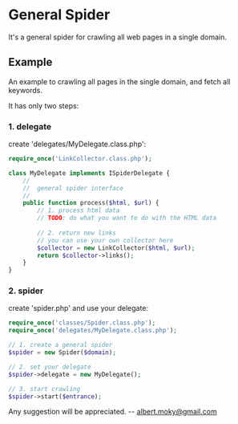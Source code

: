 

# General Spider
It's a general spider for crawling all web pages in a single domain.

## Example
An example to crawling all pages in the single domain, and fetch all keywords.

It has only two steps:
### 1. delegate
create 'delegates/MyDelegate.class.php':
```php
require_once('LinkCollector.class.php');

class MyDelegate implements ISpiderDelegate {
    //
    //  general spider interface
    //
    public function process($html, $url) {
        // 1. process html data
        // TODO: do what you want to do with the HTML data
        
        // 2. return new links
        // you can use your own collector here
		$collector = new LinkCollector($html, $url);
		return $collector->links();
    }
}
```
### 2. spider
create 'spider.php' and use your delegate:
```php
require_once('classes/Spider.class.php');
require_once('delegates/MyDelegate.class.php');

// 1. create a general spider
$spider = new Spider($domain);

// 2. set your delegate
$spider->delegate = new MyDelegate();

// 3. start crawling
$spider->start($entrance);
```

Any suggestion will be appreciated.
-- <albert.moky@gmail.com>
